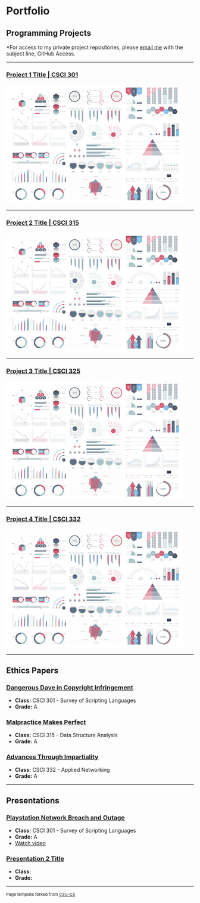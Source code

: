 Portfolio
=========

Programming Projects
--------------------

*For access to my private project repositories, please [email me](mailto:jonathan.flum@gmail.com?subject=GitHub%20Access) with the subject line, GitHub Access.

---
### [Project 1 Title | CSCI 301](project1)

![Project 1 Thumbnail Name](images/dummy_thumbnail.jpg)

---
### [Project 2 Title | CSCI 315](project1)

![Project 2 Thumbnail Name](images/dummy_thumbnail.jpg)

---
### [Project 3 Title | CSCI 325](project1)

![Project 3 Thumbnail Name](images/dummy_thumbnail.jpg)

---
### [Project 4 Title | CSCI 332](project1)

![Project 4 Thumbnail Name](images/dummy_thumbnail.jpg)

---

Ethics Papers
-------------

### [Dangerous Dave in Copyright Infringement](/pdf/Paper_1_CSCI_301.pdf)

-   **Class:** CSCI 301 - Survey of Scripting Languages 
-   **Grade:** A

### [Malpractice Makes Perfect](/pdf/Paper_2_CSCI_315.pdf)

-   **Class:** CSCI 315 - Data Structure Analysis
-   **Grade:** A

### [Advances Through Impartiality](/pdf/Paper_3_CSCI_332.pdf)

-   **Class:** CSCI 332 - Applied Networking
-   **Grade:** A

---

Presentations
-------------

### [Playstation Network Breach and Outage](/pdf/Presentation_1_CSCI_301.pdf)

- **Class:** CSCI 301 - Survey of Scripting Languages 
- **Grade:** A
- [Watch video](https://youtu.be/nxjtsQdpTRY)

### [Presentation 2 Title](/pdf/sample_presentation.pdf)

- **Class:** 
- **Grade:**

---

<p style="font-size:11px">Page template forked from <a href="https://github.com/csu-cs/csci-portfolio">CSU-CS</a></p>
<!-- Remove above link if you don't want to attributive -->
